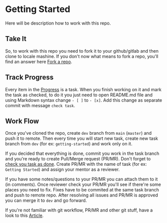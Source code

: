 # Getting Started

Here will be description how to work with this repo.

## Take It

So, to work with this repo you need to fork it to your github/gitlab and then clone to locale mashine.
If you don't now what means to fork a repo, you'll find an answer here [Fork a repo](https://docs.github.com/en/get-started/quickstart/fork-a-repo).

## Track Progress

Every item in the [Progress](../README.md#progress) is a task. When you finish working on it and mark the task as checked, to do it you just need to open README.md file and using Markdown syntax change `- [ ]` to `- [x]`. Add this change as separate commit with message `check task`.

## Work Flow

Once you've cloned the repo, create `dev` branch from `main` (`master`) and push it to remote. Then every time you will start new task, create new task branch from `dev` (for ex: `getting-started`) and work only on it.

If you decided that everything is done, commit you work in the task branch and you're ready to create Pull/Merge request (PR/MR). Don't forget to [check you task as done](#track-progress). Create PR/MR with the name of task (for ex: `Getting Started`) and assign your mentor as a reviewer.

If you have some notes/questions to your PR/MR you can attach them to it (in comments).
Once reviewer check your PR/MR you'll see if there're some places you need to fix. Fixes have to be commited at the same task branch and push to remote repo. After resolving all issues and PR/MR is approved you can merge it to `dev` and go forward.

If you're not familiar with git workflow, PR/MR and other git stuff, have a look to this [Article](https://www.freecodecamp.org/news/practical-git-and-git-workflows/).
